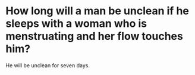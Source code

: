 # How long will a man be unclean if he sleeps with a woman who is menstruating and her flow touches him?

He will be unclean for seven days.
